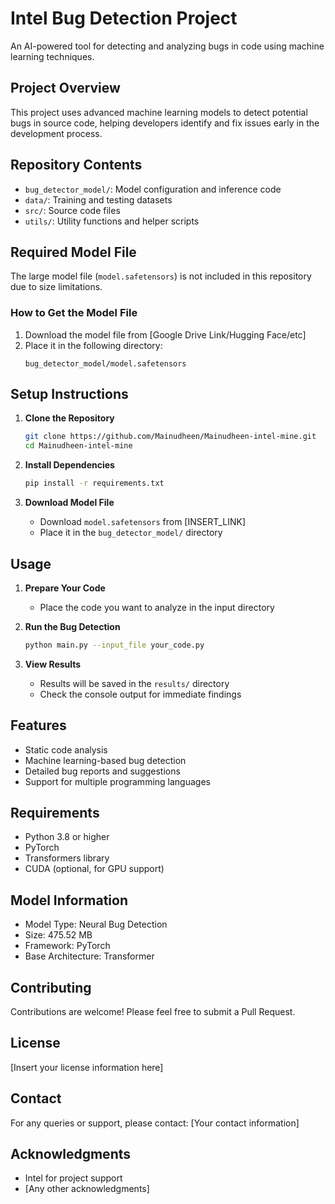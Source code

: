 # Intel Bug Detection Project

An AI-powered tool for detecting and analyzing bugs in code using machine learning techniques.

## Project Overview
This project uses advanced machine learning models to detect potential bugs in source code, helping developers identify and fix issues early in the development process.

## Repository Contents
- `bug_detector_model/`: Model configuration and inference code
- `data/`: Training and testing datasets
- `src/`: Source code files
- `utils/`: Utility functions and helper scripts

## Required Model File
The large model file (`model.safetensors`) is not included in this repository due to size limitations. 

### How to Get the Model File
1. Download the model file from [Google Drive Link/Hugging Face/etc]
2. Place it in the following directory:
   ```
   bug_detector_model/model.safetensors
   ```

## Setup Instructions

1. **Clone the Repository**
   ```bash
   git clone https://github.com/Mainudheen/Mainudheen-intel-mine.git
   cd Mainudheen-intel-mine
   ```

2. **Install Dependencies**
   ```bash
   pip install -r requirements.txt
   ```

3. **Download Model File**
   - Download `model.safetensors` from [INSERT_LINK]
   - Place it in the `bug_detector_model/` directory

## Usage

1. **Prepare Your Code**
   - Place the code you want to analyze in the input directory

2. **Run the Bug Detection**
   ```bash
   python main.py --input_file your_code.py
   ```

3. **View Results**
   - Results will be saved in the `results/` directory
   - Check the console output for immediate findings

## Features
- Static code analysis
- Machine learning-based bug detection
- Detailed bug reports and suggestions
- Support for multiple programming languages

## Requirements
- Python 3.8 or higher
- PyTorch
- Transformers library
- CUDA (optional, for GPU support)

## Model Information
- Model Type: Neural Bug Detection
- Size: 475.52 MB
- Framework: PyTorch
- Base Architecture: Transformer

## Contributing
Contributions are welcome! Please feel free to submit a Pull Request.

## License
[Insert your license information here]

## Contact
For any queries or support, please contact:
[Your contact information]

## Acknowledgments
- Intel for project support
- [Any other acknowledgments]
